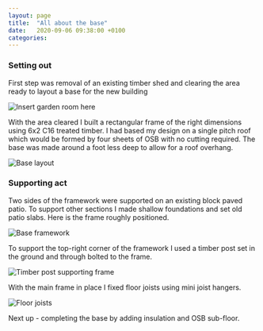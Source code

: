 ```yaml
---
layout: page
title:  "All about the base"
date:   2020-09-06 09:38:00 +0100
categories:
---
```


### Setting out
First step was removal of an existing timber shed and clearing the area ready to layout a base for the new building

![Insert garden room here]({{site.baseurl}}/images/base-groundwork.png)

With the area cleared I built a rectangular frame of the right dimensions using 6x2 C16 treated timber. I had based my design on a single pitch roof which would be formed by four sheets of OSB with no cutting required. The base was made around a foot less deep to allow for a roof overhang.

![Base layout]({{site.baseurl}}/images/base-layout.png)

### Supporting act
Two sides of the framework were supported on an existing block paved patio. To support other sections I made shallow foundations and set old patio slabs. Here is the frame roughly positioned.

![Base framework]({{site.baseurl}}/images/base-frame-complete2.png)

To support the top-right corner of the framework I used a timber post set in the ground and through bolted to the frame.

![Timber post supporting frame]({{site.baseurl}}/images/base-post.png)

With the main frame in place I fixed floor joists using mini joist hangers.

![Floor joists]({{site.baseurl}}/images/base-floor-joists.png)

Next up - completing the base by adding insulation and OSB sub-floor.
